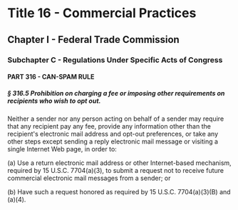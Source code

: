 
# Title 16 - Commercial Practices
## Chapter I - Federal Trade Commission
### Subchapter C - Regulations Under Specific Acts of Congress
#### PART 316 - CAN-SPAM RULE
##### § 316.5 Prohibition on charging a fee or imposing other requirements on recipients who wish to opt out.

Neither a sender nor any person acting on behalf of a sender may require that any recipient pay any fee, provide any information other than the recipient's electronic mail address and opt-out preferences, or take any other steps except sending a reply electronic mail message or visiting a single Internet Web page, in order to:

(a) Use a return electronic mail address or other Internet-based mechanism, required by 15 U.S.C. 7704(a)(3), to submit a request not to receive future commercial electronic mail messages from a sender; or

(b) Have such a request honored as required by 15 U.S.C. 7704(a)(3)(B) and (a)(4).
